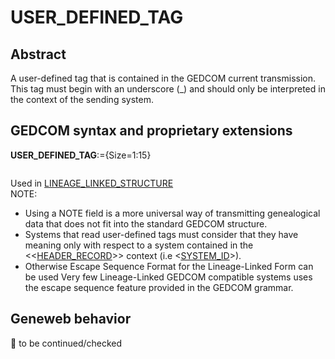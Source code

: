 ﻿# USER_DEFINED_TAG
## Abstract
A user-defined tag that is contained in the GEDCOM current transmission. This tag must begin with an underscore (_) and should only be interpreted in the context of the sending system.


## GEDCOM syntax and proprietary extensions

**USER_DEFINED_TAG**:={Size=1:15}
<pre>
</pre>
Used in <a href=Ged.LINEAGE_LINKED_STRUCTURE.md>LINEAGE_LINKED_STRUCTURE</a><br />
NOTE:
- Using a NOTE field is a more universal way of transmitting genealogical data that does not fit into the standard
GEDCOM structure.
- Systems that read user-defined tags must consider that they have meaning only with respect to a system contained in the &lt;&lt;<a href=Ged.HEADER_RECORD.md>HEADER_RECORD</a>&gt;&gt; context (i.e &lt;<a href=Ged.SYSTEM_ID.md>SYSTEM_ID</a>&gt;).
- Otherwise Escape Sequence Format for the Lineage-Linked Form can be used
Very few Lineage-Linked GEDCOM compatible systems uses the escape sequence feature provided in the GEDCOM grammar.

## Geneweb behavior



🚧 to be continued/checked

